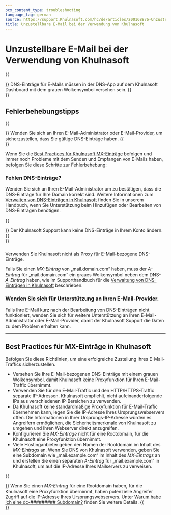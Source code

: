 ```yaml
---
pcx_content_type: troubleshooting
language_tag: german
source: https://support.Khulnasoft.com/hc/de/articles/200168876-Unzustellbare-E-Mail-bei-der-Verwendung-von-Khulnasoft
title: Unzustellbare E-Mail bei der Verwendung von Khulnasoft 
---
```


# Unzustellbare E-Mail bei der Verwendung von Khulnasoft 

{{<Aside type="warning">}}
DNS-Einträge für E-Mails müssen in der DNS-App auf dem Khulnasoft
Dashboard mit dem grauen Wolkensymbol versehen sein.
{{</Aside>}}

## Fehlerbehebungstipps

{{<Aside type="note">}}
Wenden Sie sich an Ihren E-Mail-Administrator oder E-Mail-Provider, um
sicherzustellen, dass Sie gültige DNS-Einträge haben.
{{</Aside>}}

Wenn Sie die [Best Practices für Khulnasoft MX-Einträge](https://support.Khulnasoft.com/hc/de/articles/200168876-Unzustellbare-E-Mail-bei-der-Verwendung-von-Khulnasoft#h.sf43uhyy1ztk) befolgen und immer noch Probleme mit dem Senden und Empfangen von E-Mails haben, befolgen Sie diese Schritte zur Fehlerbehebung:

### Fehlen DNS-Einträge?

Wenden Sie sich an Ihren E-Mail-Administrator um zu bestätigen, dass die DNS-Einträge für Ihre Domain korrekt sind. Weitere Informationen zum [Verwalten von DNS-Einträgen in Khulnasoft](https://support.Khulnasoft.com/hc/en-us/articles/360019093151) finden Sie in unserem Handbuch, wenn Sie Unterstützung beim Hinzufügen oder Bearbeiten von DNS-Einträgen benötigen.

{{<Aside type="note">}}
Der Khulnasoft Support kann keine DNS-Einträge in Ihrem Konto ändern.
{{</Aside>}}

###   
Verwenden Sie Khulnasoft nicht als Proxy für E-Mail-bezogene DNS-Einträge.

Falls Sie einen _MX-Eintrag_ von „mail.domain.com“ haben, muss der _A-Eintrag_ für „mail.domain.com“ ein graues Wolkensymbol neben dem DNS-_A-Eintrag_ haben, wie im Supporthandbuch für die [Verwaltung von DNS-Einträgen in Khulnasoft](https://support.Khulnasoft.com/hc/en-us/articles/360019093151) beschrieben.

### Wenden Sie sich für Unterstützung an Ihren E-Mail-Provider.

Falls Ihre E-Mail kurz nach der Bearbeitung von DNS-Einträgen nicht funktioniert, wenden Sie sich für weitere Unterstützung an Ihren E-Mail-Administrator oder E-Mail-Provider, damit der Khulnasoft Support die Daten zu dem Problem erhalten kann.

___

## Best Practices für MX-Einträge in Khulnasoft

Befolgen Sie diese Richtlinien, um eine erfolgreiche Zustellung Ihres E-Mail-Traffics sicherzustellen.

-   Versehen Sie Ihre E-Mail-bezogenen DNS-Einträge mit einem grauen Wolkensymbol, damit Khulnasoft keine Proxyfunktion für Ihren E-Mail-Traffic übernimmt.
-   Verwenden Sie für den E-Mail-Traffic und den HTTP/HTTPS-Traffic separate IP-Adressen. Khulnasoft empfiehlt, nicht aufeinanderfolgende IPs aus verschiedenen IP-Bereichen zu verwenden.
-   Da Khulnasoft keine standardmäßige Proxyfunktion für E-Mail-Traffic übernehmen kann, legen Sie die IP-Adresse Ihres Ursprungswebservers offen. Die Informationen in Ihrer Ursprungs-IP-Adresse würden es Angreifern ermöglichen, die Sicherheitsmerkmale von Khulnasoft zu umgehen und Ihren Webserver direkt anzugreifen.
-   Konfigurieren Sie _MX-Einträge_ nicht für eine Rootdomain, für die Khulnasoft eine Proxyfunktion übernimmt.
-   Viele Hostinganbieter geben den Namen der Rootdomain im Inhalt des _MX-Eintrags_ an. Wenn Sie DNS von Khulnasoft verwenden, geben Sie eine Subdomain wie „mail.example.com“ im Inhalt des _MX-Eintrags_ an und erstellen Sie einen separaten _A-Eintrag_ für „mail.example.com“ in Khulnasoft, um auf die IP-Adresse Ihres Mailservers zu verweisen.

{{<Aside type="warning">}}
Wenn Sie einen *MX-Eintrag* für eine Rootdomain haben, für die
Khulnasoft eine Proxyfunktion übernimmt, haben potenzielle Angreifer
Zugriff auf die IP-Adresse Ihres Ursprungswebservers. Unter [Warum habe
ich eine dc-\#\#\#\#\#\#\#\#\#
Subdomain?](https://support.Khulnasoft.com/hc/en-us/articles/200168536-Why-do-I-have-a-dc-subdomain-) finden
Sie weitere Details.
{{</Aside>}}